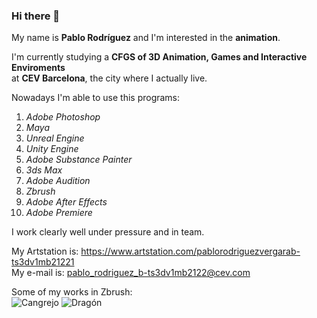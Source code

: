 ### Hi there 👋

My name is **Pablo Rodríguez** and I'm interested in the **animation**.

I'm currently studying a **CFGS of 3D Animation, Games and Interactive Enviroments** 
<br>
at **CEV Barcelona**, the city where I actually live.

Nowadays I'm able to use this programs:
  1. *Adobe Photoshop*
  2. *Maya*
  3. *Unreal Engine*
  4. *Unity Engine*
  5. *Adobe Substance Painter*
  6. *3ds Max*
  7. *Adobe Audition*
  8. *Zbrush*
  9. *Adobe After Effects*
  10. *Adobe Premiere*
  
I work clearly well under pressure and in team.
  
My Artstation is: https://www.artstation.com/pablorodriguezvergarab-ts3dv1mb21221
<br>
My e-mail is: pablo_rodriguez_b-ts3dv1mb2122@cev.com

Some of my works in Zbrush:
<br>
![Cangrejo](Cangrejo.jpg)   ![Dragón](Dragón.jpg)
